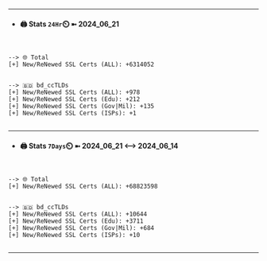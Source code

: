 

---
- #### 🖨️ **Stats** `24Hr`⏲️ ➼ 2024_06_21
```console


--> 🌐 Total
[+] New/ReNewed SSL Certs (ALL): +6314052


--> 🇧🇩 bd_ccTLDs
[+] New/ReNewed SSL Certs (ALL): +978
[+] New/ReNewed SSL Certs (Edu): +212
[+] New/ReNewed SSL Certs (Gov|Mil): +135
[+] New/ReNewed SSL Certs (ISPs): +1


```

---
- #### 🖨️ **Stats** `7Days`⏲️ ➼ 2024_06_21 <--> 2024_06_14
```console


--> 🌐 Total
[+] New/ReNewed SSL Certs (ALL): +68823598


--> 🇧🇩 bd_ccTLDs
[+] New/ReNewed SSL Certs (ALL): +10644
[+] New/ReNewed SSL Certs (Edu): +3711
[+] New/ReNewed SSL Certs (Gov|Mil): +684
[+] New/ReNewed SSL Certs (ISPs): +10


```

---

